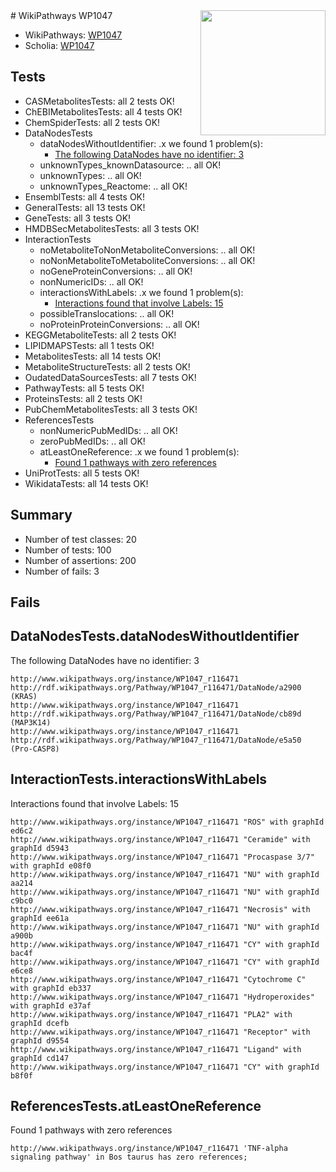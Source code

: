 <img style="float: right; width: 200px" src="https://upload.wikimedia.org/wikipedia/commons/thumb/8/83/Wplogo_with_text_500.png/640px-Wplogo_with_text_500.png" />
# WikiPathways WP1047

* WikiPathways: [WP1047](https://identifiers.org/wikipathways:WP1047)
* Scholia: [WP1047](https://scholia.toolforge.org/wikipathways/WP1047)
## Tests
* CASMetabolitesTests: all 2 tests OK!
* ChEBIMetabolitesTests: all 4 tests OK!
* ChemSpiderTests: all 2 tests OK!
* DataNodesTests
    * dataNodesWithoutIdentifier: .x we found 1 problem(s):
        * [The following DataNodes have no identifier: 3](#d2d32fa2)
    * unknownTypes_knownDatasource: .. all OK!
    * unknownTypes: .. all OK!
    * unknownTypes_Reactome: .. all OK!
* EnsemblTests: all 4 tests OK!
* GeneralTests: all 13 tests OK!
* GeneTests: all 3 tests OK!
* HMDBSecMetabolitesTests: all 3 tests OK!
* InteractionTests
    * noMetaboliteToNonMetaboliteConversions: .. all OK!
    * noNonMetaboliteToMetaboliteConversions: .. all OK!
    * noGeneProteinConversions: .. all OK!
    * nonNumericIDs: .. all OK!
    * interactionsWithLabels: .x we found 1 problem(s):
        * [Interactions found that involve Labels: 15](#fe97a8bd)
    * possibleTranslocations: .. all OK!
    * noProteinProteinConversions: .. all OK!
* KEGGMetaboliteTests: all 2 tests OK!
* LIPIDMAPSTests: all 1 tests OK!
* MetabolitesTests: all 14 tests OK!
* MetaboliteStructureTests: all 2 tests OK!
* OudatedDataSourcesTests: all 7 tests OK!
* PathwayTests: all 5 tests OK!
* ProteinsTests: all 2 tests OK!
* PubChemMetabolitesTests: all 3 tests OK!
* ReferencesTests
    * nonNumericPubMedIDs: .. all OK!
    * zeroPubMedIDs: .. all OK!
    * atLeastOneReference: .x we found 1 problem(s):
        * [Found 1 pathways with zero references](#35eb778e)
* UniProtTests: all 5 tests OK!
* WikidataTests: all 14 tests OK!


## Summary

* Number of test classes: 20
* Number of tests: 100
* Number of assertions: 200
* Number of fails: 3

## Fails

<a name="d2d32fa2" />

## DataNodesTests.dataNodesWithoutIdentifier

The following DataNodes have no identifier: 3
```
http://www.wikipathways.org/instance/WP1047_r116471 http://rdf.wikipathways.org/Pathway/WP1047_r116471/DataNode/a2900 (KRAS)
http://www.wikipathways.org/instance/WP1047_r116471 http://rdf.wikipathways.org/Pathway/WP1047_r116471/DataNode/cb89d (MAP3K14)
http://www.wikipathways.org/instance/WP1047_r116471 http://rdf.wikipathways.org/Pathway/WP1047_r116471/DataNode/e5a50 (Pro-CASP8)
```

<a name="fe97a8bd" />

## InteractionTests.interactionsWithLabels

Interactions found that involve Labels: 15
```
http://www.wikipathways.org/instance/WP1047_r116471 "ROS" with graphId ed6c2
http://www.wikipathways.org/instance/WP1047_r116471 "Ceramide" with graphId d5943
http://www.wikipathways.org/instance/WP1047_r116471 "Procaspase 3/7" with graphId e08f0
http://www.wikipathways.org/instance/WP1047_r116471 "NU" with graphId aa214
http://www.wikipathways.org/instance/WP1047_r116471 "NU" with graphId c9bc0
http://www.wikipathways.org/instance/WP1047_r116471 "Necrosis" with graphId ee61a
http://www.wikipathways.org/instance/WP1047_r116471 "NU" with graphId a900b
http://www.wikipathways.org/instance/WP1047_r116471 "CY" with graphId bac4f
http://www.wikipathways.org/instance/WP1047_r116471 "CY" with graphId e6ce8
http://www.wikipathways.org/instance/WP1047_r116471 "Cytochrome C" with graphId eb337
http://www.wikipathways.org/instance/WP1047_r116471 "Hydroperoxides" with graphId e37af
http://www.wikipathways.org/instance/WP1047_r116471 "PLA2" with graphId dcefb
http://www.wikipathways.org/instance/WP1047_r116471 "Receptor" with graphId d9554
http://www.wikipathways.org/instance/WP1047_r116471 "Ligand" with graphId cd147
http://www.wikipathways.org/instance/WP1047_r116471 "CY" with graphId b8f0f
```

<a name="35eb778e" />

## ReferencesTests.atLeastOneReference

Found 1 pathways with zero references
```
http://www.wikipathways.org/instance/WP1047_r116471 'TNF-alpha signaling pathway' in Bos taurus has zero references; 
```


